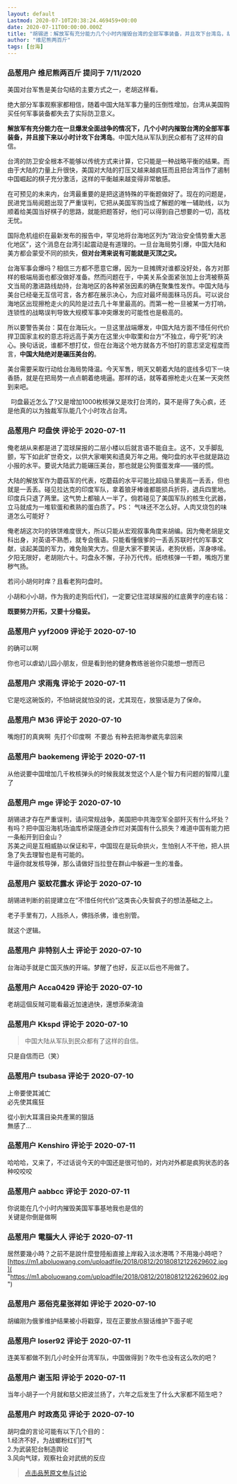 ```yaml
---
layout: default
Lastmod: 2020-07-10T20:38:24.469459+00:00
date: 2020-07-11T00:00:00.000Z
title: "胡锡进：解放军有充分能力几个小时内摧毁台湾的全部军事装备，并且攻下台湾岛，胡叼盘最近怎么老发狗疯？"
author: "维尼熊两百斤"
tags: [台海]
---
```



### 品葱用户 **维尼熊两百斤** 提问于 7/11/2020
    
美国对台军售是美台勾结的主要方式之一，老胡这样看。  
  
绝大部分军事观察家都相信，随着中国大陆军事力量的压倒性增加，台湾从美国购买任何军事装备都失去了实际防卫意义。  
  
**解放军有充分能力在一旦爆发全面战争的情况下，几个小时内摧毁台湾的全部军事装备，并且接下来以小时计攻下台湾岛**。中国大陆从军队到民众都有了这样的自信。  
  
台湾的防卫安全根本不能够以传统方式来计算，它只能是一种战略平衡的结果。而由于大陆的力量上升很快，美国对大陆的打压又越来越疯狂而且把台湾当作了遏制中国崛起的棋子充分激活，这样的平衡越来越变得非常敏感。  
  
在可预见的未来内，台湾最重要的是把这道特殊的平衡题做好了。现在的问题是，民进党当局阅题出现了严重误判，它把从美国军购当成了解题的唯一辅助线，以为顺着给美国当好棋子的思路，就能把题答好，他们可以得到自己想要的一切，高枕无忧。  
  
国际危机组织在最新发布的报告中，罕见地将台海地区列为“政治安全情势重大恶化地区”，这个消息在台湾引起震动是有道理的。一旦台海局势引爆，中国大陆和美方都会蒙受不同的损失，**但对台湾来说有可能就是灭顶之灾。**  
  
台海军事会爆吗？相信三方都不愿意它爆，因为一旦摊牌对谁都没好处，各方对那样的极端局面也都没做好准备。然而问题在于，中美关系全面紧张加上台湾被蔡英文当局的激进路线劫持，台海地区的各种紧张因素的确在聚集性发作。中国大陆与美台已经毫无互信可言，各方都在展示决心，为应对最坏局面秣马厉兵。可以说台海地区出现擦枪走火的风险是过去几十年里最高的。而第一枪一旦被某一方打响，连锁性的战略误判导致大规模军事冲突爆发的可能性也是极高的。  
  
所以要警告美台：莫在台海玩火。一旦这里战端爆发，中国大陆方面不惜任何代价捍卫国家主权的意志将远高于美方在这里火中取栗和台方“不独立，毋宁死”的决心。换句话说，谁都不想打仗，但在台海这个地方就各方不怕打的意志坚定程度而言，**中国大陆绝对是碾压美台的**。  
  
美台需要采取行动给台海局势降温。今天军售，明天又朝着大陆的底线多切下一块香肠，就是在把局势一点点朝着绝境逼。那样的话，就等着擦枪走火在某一天突然到来吧。  
  
  
  
  
  叼盘最近怎么了?又是增加1000枚核弹又是攻打台湾的，莫不是得了失心疯，还是他真的以为独裁军队能几个小时攻占台湾。
    
                

### 品葱用户 **叼盘侠** 评论于 2020-07-11
        
俺老胡从来都是进了混球屎报的二层小楼以后就言语不能自主。这不，又手脚乱颤，写下如此旷世奇文，以供大家嘲笑和遗臭万年之用。俺叼盘的水平也就是路边小报的水平。要说大陆武力能碾压美台，那也就是公狗蛋蛋发痒——骚的慌。  
  
大陆的解放军作为蘑菇军的代表，吃蘑菇的水平可能比超级马里奥高一丢丢，但也就是一丢丢。碰见拉达克的印度军队，拿着狼牙棒谁都能损兵折将，退兵四里地。印度兵只退了两里。这气势上都输人一半了。倘若碰见了美国军队的核生化武器，立马就成为一堆软蛋和煮熟的蛋白质了。PS： 气味还不怎么好。人肉叉烧包的味道怎么可能好？  
  
俺老胡这次叼的铁饼难度很大，所以只能从宏观叙事角度来胡编。因为俺老胡是文科出身，对英语不熟悉，就专会俄语。只能看懂俄爹的一丢丢苏联时代的军事文献，谈起美国的军力，难免贻笑大方。但是大家不要笑话，老狗伏枥，浑身哆嗦。夕阳无限好，老胡刚六十。叼盘永不懈，子孙万代传。纸喷核弹一千颗，嘴炮万里秽气扬。  
  
若问小胡何时痒？且看老狗叼盘时。  
  
小胡和小小胡，作为我的走狗后代们，一定要记住混球屎报的红底黄字的座右铭：  
  

**既要努力开拓，又要十分稳妥。**
        
                

### 品葱用户 **yyf2009** 评论于 2020-07-10
        
的确可以啊  
  
你也可以虐幼儿园小朋友，但是看到他的健身教练爸爸你只能想一想而已
        
                

### 品葱用户 **求雨鬼** 评论于 2020-07-11
        
它是吃这碗饭的，不怕胡说就怕没的说，尤其现在，放狠话是为了保命。
        
                

### 品葱用户 **M36** 评论于 2020-07-10
        
嘴炮打的真爽啊  先打个印度啊  不要怂 有种去把海参崴先拿回来
        
                

### 品葱用户 **baokemeng** 评论于 2020-07-11
        
从他说要中国增加几千枚核弹头的时候我就发觉这个人是个智力有问题的智障儿童了
        
                

### 品葱用户 **mge** 评论于 2020-07-10
        
胡锡进才存在严重误判，请问常规战争，美国把中共海空军全部歼灭有什么坏处？有吗？把中国沿海机场油库桥梁隧道全炸烂对美国有什么损失？难道中国有能力把一条船开到旧金山？  
苏美之间是互相威胁以保证和平，中国现在是玩命拱火，生怕别人不干他，把人拱急了失去理智也是有可能的。  
牛逼你就发核导弹，那么请做好当拉登在群山中躲避一生的准备。
        
                

### 品葱用户 **驱蚊花露水** 评论于 2020-07-10
        
胡锡进判断的前提建立在“不惜任何代价”这类丧心失智疯子的想法基础之上。  
  
老子手里有刀，人挡杀人，佛挡杀佛，谁也别管。  
  
就这个逻辑。
        
                

### 品葱用户 **非特别人士** 评论于 2020-07-10
        
台海动手就是亡国灭族的开端。梦醒了也好，反正以后也不用做了。
        
                

### 品葱用户 **Acca0429** 评论于 2020-07-10
        
老胡這個反賊可能看最近加速過快，還想添柴澆油
        
                

### 品葱用户 **Kkspd** 评论于 2020-07-10
        
> 中国大陆从军队到民众都有了这样的自信。

  
  
只是自信而已（笑）
        
                

### 品葱用户 **tsubasa** 评论于 2020-07-10
        
上帝要使其滅亡  
必先使其瘋狂  
  
從小到大耳濡目染共產黨的狠話  
無感了...
        
                

### 品葱用户 **Kenshiro** 评论于 2020-07-11
        
哈哈哈，又来了，不过话说今天的中国还是很可怕的，对内对外都是疯狗状态的各种咬咬咬
        
                

### 品葱用户 **aabbcc** 评论于 2020-07-11
        
你说能在几个小时内摧毁美国军事基地我也是信的  
关键是你倒是做啊
        
                

### 品葱用户 **電腦大人** 评论于 2020-07-11
        
居然要幾小時？之前不是說什麼登陸船直接上岸殺入淡水港嗎？不用幾小時吧？  
[https://m1.aboluowang.com/uploadfile/2018/0812/20180812122629602.jpg]( "https://m1.aboluowang.com/uploadfile/2018/0812/20180812122629602.jpg")
        
                

### 品葱用户 **恶俗克星张祥如** 评论于 2020-07-10
        
胡编刚为俄爹维护结果被小将戳穿，现在正要放点狠话维护下面子呢
        
                

### 品葱用户 **loser92** 评论于 2020-07-11
        
连美军都做不到几小时全歼台湾军队，中国做得到？吹牛也没有这么吹的吧？
        
                

### 品葱用户 **谢玉阳** 评论于 2020-07-11
        
当年小胡子一个月就和慈父把波兰扬了，六年之后发生了什么大家都不陌生吧？
        
                

### 品葱用户 **时政高见** 评论于 2020-07-10
        
胡叼盘的言论可能有以下几个目的：  
1.经济不好，为战螂粉红们打气  
2.为武装犯台制造舆论  
3.风向气球，观察社会对武统的反应
        
                





> [点击品葱原文参与讨论](https://pincong.rocks/question/28348)

